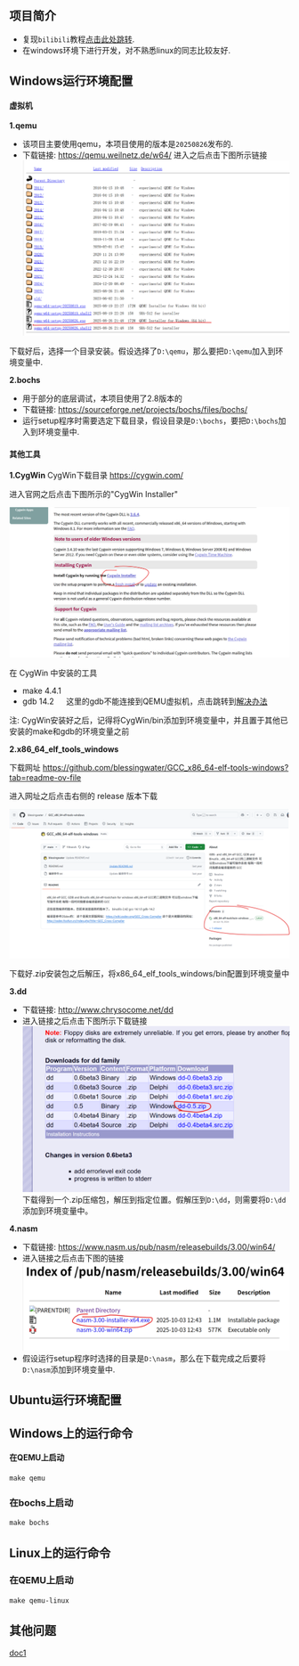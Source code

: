 ## 项目简介
* 复现`bilibili`教程[点击此处跳转](https://www.bilibili.com/video/BV1Xdpze7E7b?spm_id_from=333.788.videopod.sections&vd_source=0297a102b9c9dd5de04074dc53d40c26).
* 在windows环境下进行开发，对不熟悉linux的同志比较友好.

## Windows运行环境配置
#### 虚拟机
**1.qemu**
* 该项目主要使用qemu，本项目使用的版本是`20250826`发布的.
* 下载链接: https://qemu.weilnetz.de/w64/
进入之后点击下图所示链接
![alt text](docpic/image.png)

下载好后，选择一个目录安装。假设选择了`D:\qemu`，那么要把`D:\qemu`加入到环境变量中.

**2.bochs**
* 用于部分的底层调试，本项目使用了2.8版本的
* 下载链接: https://sourceforge.net/projects/bochs/files/bochs/
* 运行setup程序时需要选定下载目录，假设目录是`D:\bochs`，要把`D:\bochs`加入到环境变量中.

#### 其他工具
**1.CygWin**
CygWin下载目录 https://cygwin.com/

进入官网之后点击下图所示的"CygWin Installer"

![alt text](./docpic/image4.png)

在 CygWin 中安装的工具
* make 4.4.1
* gdb 14.2  &emsp; 这里的gdb不能连接到QEMU虚拟机，点击跳转到[解决办法](./doc/doc1.md)

注: CygWin安装好之后，记得将CygWin/bin添加到环境变量中，并且置于其他已安装的make和gdb的环境变量之前

**2.x86_64_elf_tools_windows**

下载网址 https://github.com/blessingwater/GCC_x86_64-elf-tools-windows?tab=readme-ov-file

进入网址之后点击右侧的 release 版本下载

![alt text](./docpic/image6.png)

下载好.zip安装包之后解压，将x86_64_elf_tools_windows/bin配置到环境变量中

**3.dd**
* 下载链接: http://www.chrysocome.net/dd
* 进入链接之后点击下图所示下载链接
![alt text](docpic/image3.png)
下载得到一个.zip压缩包，解压到指定位置。假解压到`D:\dd`，则需要将`D:\dd`添加到环境变量中。


**4.nasm**
* 下载链接: https://www.nasm.us/pub/nasm/releasebuilds/3.00/win64/
* 进入链接之后点击下图的链接
![alt text](./docpic/image5.png)
* 假设运行setup程序时选择的目录是`D:\nasm`，那么在下载完成之后要将`D:\nasm`添加到环境变量中.

## Ubuntu运行环境配置

## Windows上的运行命令

#### 在QEMU上启动

```makefile
make qemu
```

### 在bochs上启动

```makefile
make bochs
```

## Linux上的运行命令

### 在QEMU上启动

```makefile
make qemu-linux
```

## 其他问题

[doc1](./doc/doc1.md)